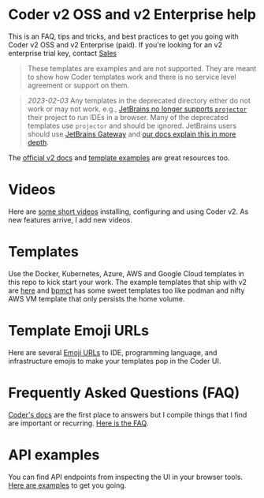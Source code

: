 # Coder v2 OSS and v2 Enterprise help

This is an FAQ, tips and tricks, and best practices to get you going with Coder v2 OSS and v2 Enterprise (paid). If you're looking for an v2 enterprise trial key, contact [Sales](https://coder.com/contact)

> These templates are examples and are not supported. They are meant to show how Coder templates work and there is no service level agreement or support on them.

> *2023-02-03* Any templates in the deprecated directory either do not work or may not work. e.g., [JetBrains no longer supports `projector`](https://lp.jetbrains.com/projector/) their project to run IDEs in a browser. Many of the deprecated templates use `projector` and should be ignored. JetBrains users should use [JetBrains Gateway]() and [our docs explain this in more depth](https://coder.com/docs/v2/latest/ides/gateway).

The [official v2 docs](https://github.com/coder/coder/tree/main/docs) and [template examples](https://github.com/coder/coder/tree/main/examples/templates) are great resources too.

# Videos

Here are [some short videos](videos.md) installing, configuring and using Coder v2. As new features arrive, I add new videos.

# Templates

Use the Docker, Kubernetes, Azure, AWS and Google Cloud templates in this repo to kick start your work. The example templates that ship with v2 are [here](https://github.com/coder/coder/tree/main/examples/templates) and [bpmct](https://github.com/bpmct/coder-templates) has some sweet templates too like podman and nifty AWS VM template that only persists the home volume.

# Template Emoji URLs

Here are several [Emoji URLs](emoji-urls.md) to IDE, programming language, and infrastructure emojis to make your templates pop in the Coder UI.

# Frequently Asked Questions (FAQ)

[Coder's docs](https://github.com/coder/coder/tree/main/docs) are the first place to answers but I compile things that I find are important or recurring. [Here is the FAQ](faq.md).

# API examples

You can find API endpoints from inspecting the UI in your browser tools. [Here are examples](api.md) to get you going.
